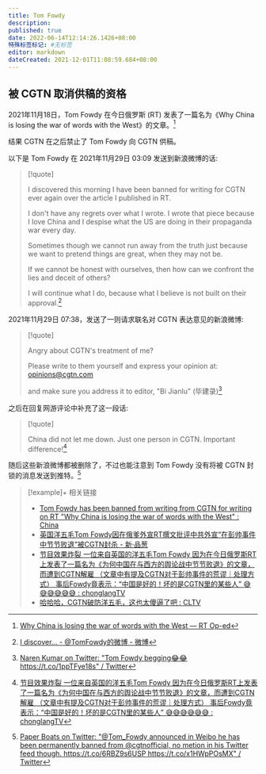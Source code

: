 ```yaml
---
title: Tom Fowdy
description:
published: true
date: 2022-06-14T12:14:26.1426+08:00
特殊标签标记: #无标签
editor: markdown
dateCreated: 2021-12-01T11:08:59.684+08:00
---
```


## 被 CGTN 取消供稿的资格

2021年11月18日，Tom Fowdy 在今日俄罗斯 (RT) 发表了一篇名为《Why China is losing the war of words with the West》的文章。[^wciltw]

[^wciltw]: [Why China is losing the war of words with the West — RT Op-ed](https://web.archive.org/web/20211126034313/https://www.rt.com/op-ed/540636-peng-shuai-china-media/)

结果 CGTN 在之后禁止了 Tom Fowdy 向 CGTN 供稿。

以下是 Tom Fowdy 在 2021年11月29日 03:09 发送到新浪微博的话:

> [!quote]
>
> I discovered this morning I have been banned for writing for CGTN ever again over the article I published in RT.
>
> I don't have any regrets over what I wrote. I wrote that piece because I love China and I despise what the US are doing in their propaganda war every day.
>
> Sometimes though we cannot run away from the truth just because we want to pretend things are great, when they may not be.
>
> If we cannot be honest with ourselves, then how can we confront the lies and deceit of others?
>
> I will continue what I do, because what I believe is not built on their approval.[^DqJD8]

[^DqJD8]: [I discover... - @TomFowdy的微博 - 微博](https://archive.ph/DqJD8 "https://weibo.com/6541878259/L3HDD5syp")

2021年11月29日 07:38，发送了一则请求联名对 CGTN 表达意见的新浪微博:

> [!quote]
>
> Angry about CGTN's treatment of me?
>
> Please write to them yourself and express your opinion at: opinions@cgtn.com
>
> and make sure you address it to editor, "Bi Jianlu" (毕建录)[^545]

[^545]: [Naren Kumar on Twitter: "Tom Fowdy begging😂😂 https://t.co/1ppTFye18s" / Twitter](https://web.archive.org/web/20211201050930/https://twitter.com/Naren_kumar07/status/1465545511553826819)

之后在回复网游评论中补充了这一段话:

> [!quote]
>
> China did not let me down. Just one person in CGTN. Important difference![^r5ac1s]

[^r5ac1s]: [节目效果炸裂 一位来自英国的洋五毛Tom Fowdy 因为在今日俄罗斯RT上发表了一篇名为《为何中国在与西方的舆论战中节节败退》的文章，而遭到CGTN解雇 （文章中有提及CGTN对于彭帅事件的荒谬｜处理方式） 事后Fowdy竟表示：“中国是好的！坏的是CGTN里的某些人” 😅😅😅😅😅😅 : chonglangTV](https://web.archive.org/web/20211201040847/https://old.reddit.com/r/chonglangTV/comments/r5ac1s/节目效果炸裂_一位来自英国的洋五毛tom_fowdy/)

随后这些新浪微博都被删除了，不过也能注意到 Tom Fowdy 没有将被 CGTN 封锁的消息发送到推特。[^x1HWpPOsMX]

[^x1HWpPOsMX]: [Paper Boats on Twitter: "@Tom_Fowdy announced in Weibo he has been permanently banned from @cgtnofficial, no metion in his Twitter feed though. https://t.co/6RBZ9s6USP https://t.co/x1HWpPOsMX" / Twitter](https://web.archive.org/web/20211201050949/https://twitter.com/time_137/status/1465218447957106691)

> [!example]+ 相关链接
>
> + [Tom Fowdy has been banned from writing from CGTN for writing on RT "Why China is losing the war of words with the West" : China](https://web.archive.org/web/20211201035220/https://old.reddit.com/r/China/comments/r58896/tom_fowdy_has_been_banned_from_writing_from_cgtn/)
> + [英国洋五毛Tom Fowdy因在俄爹外宣RT撰文批评中共外宣“在彭帅事件中节节败退”被CGTN封杀 - 新·品葱](https://web.archive.org/web/20211201043124/https://pincong.rocks/article/37198)
> + [节目效果炸裂 一位来自英国的洋五毛Tom Fowdy 因为在今日俄罗斯RT上发表了一篇名为《为何中国在与西方的舆论战中节节败退》的文章，而遭到CGTN解雇 （文章中有提及CGTN对于彭帅事件的荒谬｜处理方式） 事后Fowdy竟表示：“中国是好的！坏的是CGTN里的某些人” 😅😅😅😅😅😅 : chonglangTV](https://web.archive.org/web/20211201040847/https://old.reddit.com/r/chonglangTV/comments/r5ac1s/节目效果炸裂_一位来自英国的洋五毛tom_fowdy/)
> + [哈哈哈，CGTN破防洋五毛，这也太傻逼了吧 : CLTV](https://old.reddit.com/r/CLTV/comments/okz6zg/哈哈哈cgtn破防洋五毛这也太傻逼了吧/)
